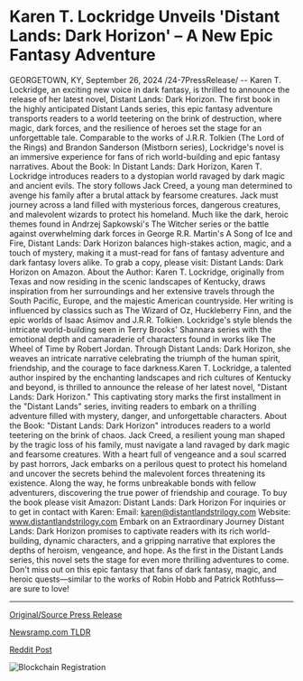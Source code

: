 # Karen T. Lockridge Unveils 'Distant Lands: Dark Horizon' – A New Epic Fantasy Adventure

GEORGETOWN, KY, September 26, 2024 /24-7PressRelease/ -- Karen T. Lockridge, an exciting new voice in dark fantasy, is thrilled to announce the release of her latest novel, Distant Lands: Dark Horizon. The first book in the highly anticipated Distant Lands series, this epic fantasy adventure transports readers to a world teetering on the brink of destruction, where magic, dark forces, and the resilience of heroes set the stage for an unforgettable tale. Comparable to the works of J.R.R. Tolkien (The Lord of the Rings) and Brandon Sanderson (Mistborn series), Lockridge's novel is an immersive experience for fans of rich world-building and epic fantasy narratives.   About the Book:  In Distant Lands: Dark Horizon, Karen T. Lockridge introduces readers to a dystopian world ravaged by dark magic and ancient evils. The story follows Jack Creed, a young man determined to avenge his family after a brutal attack by fearsome creatures. Jack must journey across a land filled with mysterious forces, dangerous creatures, and malevolent wizards to protect his homeland.   Much like the dark, heroic themes found in Andrzej Sapkowski's The Witcher series or the battle against overwhelming dark forces in George R.R. Martin's A Song of Ice and Fire, Distant Lands: Dark Horizon balances high-stakes action, magic, and a touch of mystery, making it a must-read for fans of fantasy adventure and dark fantasy lovers alike.   To grab a copy, please visit: Distant Lands: Dark Horizon on Amazon.  About the Author:  Karen T. Lockridge, originally from Texas and now residing in the scenic landscapes of Kentucky, draws inspiration from her surroundings and her extensive travels through the South Pacific, Europe, and the majestic American countryside. Her writing is influenced by classics such as The Wizard of Oz, Huckleberry Finn, and the epic worlds of Isaac Asimov and J.R.R. Tolkien.  Lockridge's style blends the intricate world-building seen in Terry Brooks' Shannara series with the emotional depth and camaraderie of characters found in works like The Wheel of Time by Robert Jordan. Through Distant Lands: Dark Horizon, she weaves an intricate narrative celebrating the triumph of the human spirit, friendship, and the courage to face darkness.Karen T. Lockridge, a talented author inspired by the enchanting landscapes and rich cultures of Kentucky and beyond, is thrilled to announce the release of her latest novel, "Distant Lands: Dark Horizon." This captivating story marks the first installment in the "Distant Lands" series, inviting readers to embark on a thrilling adventure filled with mystery, danger, and unforgettable characters.  About the Book:  "Distant Lands: Dark Horizon" introduces readers to a world teetering on the brink of chaos. Jack Creed, a resilient young man shaped by the tragic loss of his family, must navigate a land ravaged by dark magic and fearsome creatures. With a heart full of vengeance and a soul scarred by past horrors, Jack embarks on a perilous quest to protect his homeland and uncover the secrets behind the malevolent forces threatening its existence. Along the way, he forms unbreakable bonds with fellow adventurers, discovering the true power of friendship and courage.  To buy the book please visit Amazon: Distant Lands: Dark Horizon  For inquiries or to get in contact with Karen:   Email: karen@distantlandstrilogy.com  Website: www.distantlandstrilogy.com  Embark on an Extraordinary Journey  Distant Lands: Dark Horizon promises to captivate readers with its rich world-building, dynamic characters, and a gripping narrative that explores the depths of heroism, vengeance, and hope. As the first in the Distant Lands series, this novel sets the stage for even more thrilling adventures to come. Don't miss out on this epic fantasy that fans of dark fantasy, magic, and heroic quests—similar to the works of Robin Hobb and Patrick Rothfuss—are sure to love! 

---

[Original/Source Press Release](https://www.24-7pressrelease.com/press-release/514652/karen-t-lockridge-unveils-distant-lands-dark-horizon-a-new-epic-fantasy-adventure)
                    

[Newsramp.com TLDR](None) 



[Reddit Post](https://www.reddit.com/r/BookNews/comments/1fpqfed/new_dark_fantasy_novel_distant_lands_dark_horizon/) 



![Blockchain Registration](https://cdn.newsramp.app/24-7PressRelease/qrcode/249/26/tallTMXE.webp)